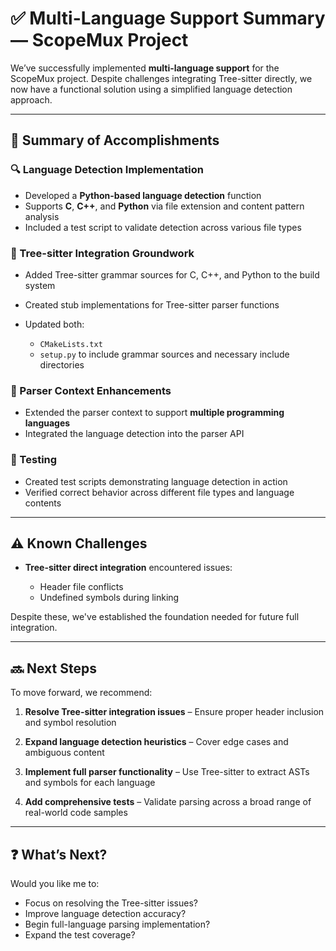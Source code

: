 # ✅ Multi-Language Support Summary — ScopeMux Project

We’ve successfully implemented **multi-language support** for the ScopeMux project. Despite challenges integrating Tree-sitter directly, we now have a functional solution using a simplified language detection approach.

---

## 🧠 Summary of Accomplishments

### 🔍 Language Detection Implementation

* Developed a **Python-based language detection** function
* Supports **C**, **C++**, and **Python** via file extension and content pattern analysis
* Included a test script to validate detection across various file types

### 🌲 Tree-sitter Integration Groundwork

* Added Tree-sitter grammar sources for C, C++, and Python to the build system
* Created stub implementations for Tree-sitter parser functions
* Updated both:

  * `CMakeLists.txt`
  * `setup.py`
    to include grammar sources and necessary include directories

### 🧩 Parser Context Enhancements

* Extended the parser context to support **multiple programming languages**
* Integrated the language detection into the parser API

### 🧪 Testing

* Created test scripts demonstrating language detection in action
* Verified correct behavior across different file types and language contents

---

## ⚠️ Known Challenges

* **Tree-sitter direct integration** encountered issues:

  * Header file conflicts
  * Undefined symbols during linking

Despite these, we've established the foundation needed for future full integration.

---

## 🔜 Next Steps

To move forward, we recommend:

1. **Resolve Tree-sitter integration issues**
   – Ensure proper header inclusion and symbol resolution

2. **Expand language detection heuristics**
   – Cover edge cases and ambiguous content

3. **Implement full parser functionality**
   – Use Tree-sitter to extract ASTs and symbols for each language

4. **Add comprehensive tests**
   – Validate parsing across a broad range of real-world code samples

---

## ❓ What’s Next?

Would you like me to:

* Focus on resolving the Tree-sitter issues?
* Improve language detection accuracy?
* Begin full-language parsing implementation?
* Expand the test coverage?

